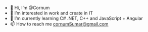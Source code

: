 - 👋 Hi, I’m @Cornum
- 👀 I’m interested in work and create in IT
- 🌱 I’m currently learning C# .NET, C++ and JavaScript + Angular
- 📫 How to reach me cornumSumar@gmail.com


